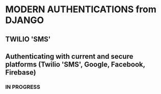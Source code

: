 # MODERN AUTHENTICATIONS from  DJANGO 
## TWILIO 'SMS' 
## Authenticating with current and secure platforms (Twilio 'SMS', Google, Facebook, Firebase)
### IN PROGRESS
